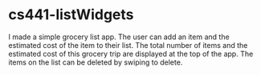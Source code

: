 # cs441-listWidgets

I made a simple grocery list app. The user can add an item and the estimated cost of the item to their list. The total number of items and the estimated cost of this grocery trip are displayed at the top of the app. The items on the list can be deleted by swiping to delete. 
